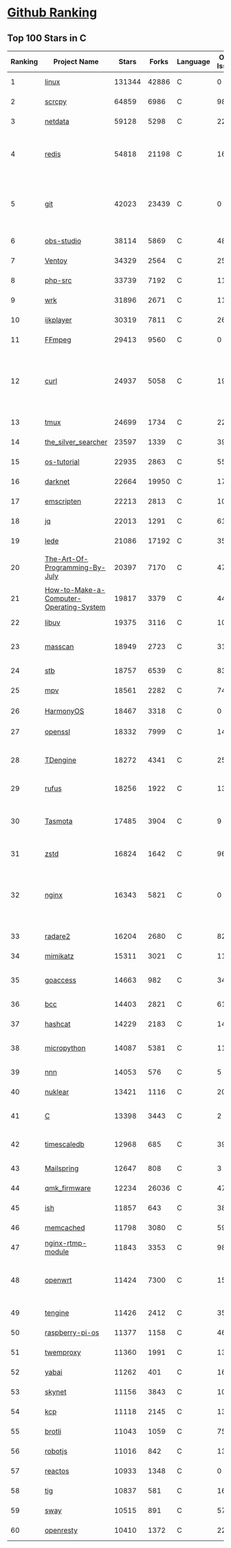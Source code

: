 [Github Ranking](../README.md)
==========

## Top 100 Stars in C

| Ranking | Project Name | Stars | Forks | Language | Open Issues | Description | Last Commit |
| ------- | ------------ | ----- | ----- | -------- | ----------- | ----------- | ----------- |
| 1 | [linux](https://github.com/torvalds/linux) | 131344 | 42886 | C | 0 | Linux kernel source tree | 2022-05-08T20:55:20Z |
| 2 | [scrcpy](https://github.com/Genymobile/scrcpy) | 64859 | 6986 | C | 983 | Display and control your Android device | 2022-05-09T02:13:04Z |
| 3 | [netdata](https://github.com/netdata/netdata) | 59128 | 5298 | C | 221 | Real-time performance monitoring, done right! https://www.netdata.cloud | 2022-05-08T18:40:11Z |
| 4 | [redis](https://github.com/redis/redis) | 54818 | 21198 | C | 1623 | Redis is an in-memory database that persists on disk. The data model is key-value, but many different kind of values are supported: Strings, Lists, Sets, Sorted Sets, Hashes, Streams, HyperLogLogs, Bitmaps. | 2022-05-08T17:35:55Z |
| 5 | [git](https://github.com/git/git) | 42023 | 23439 | C | 0 | Git Source Code Mirror - This is a publish-only repository but pull requests can be turned into patches to the mailing list via GitGitGadget (https://gitgitgadget.github.io/). Please follow Documentation/SubmittingPatches procedure for any of your improvements. | 2022-05-06T22:36:25Z |
| 6 | [obs-studio](https://github.com/obsproject/obs-studio) | 38114 | 5869 | C | 489 | OBS Studio - Free and open source software for live streaming and screen recording | 2022-05-08T22:39:10Z |
| 7 | [Ventoy](https://github.com/ventoy/Ventoy) | 34329 | 2564 | C | 254 | A new bootable USB solution. | 2022-05-08T03:41:30Z |
| 8 | [php-src](https://github.com/php/php-src) | 33739 | 7192 | C | 113 | The PHP Interpreter | 2022-05-09T01:09:52Z |
| 9 | [wrk](https://github.com/wg/wrk) | 31896 | 2671 | C | 114 | Modern HTTP benchmarking tool | 2022-05-03T07:53:42Z |
| 10 | [ijkplayer](https://github.com/bilibili/ijkplayer) | 30319 | 7811 | C | 2671 | Android/iOS video player based on FFmpeg n3.4, with MediaCodec, VideoToolbox support. | 2022-01-22T10:06:28Z |
| 11 | [FFmpeg](https://github.com/FFmpeg/FFmpeg) | 29413 | 9560 | C | 0 | Mirror of https://git.ffmpeg.org/ffmpeg.git | 2022-05-09T03:00:04Z |
| 12 | [curl](https://github.com/curl/curl) | 24937 | 5058 | C | 19 | A command line tool and library for transferring data with URL syntax, supporting DICT, FILE, FTP, FTPS, GOPHER, GOPHERS, HTTP, HTTPS, IMAP, IMAPS, LDAP, LDAPS, MQTT, POP3, POP3S, RTMP, RTMPS, RTSP, SCP, SFTP, SMB, SMBS, SMTP, SMTPS, TELNET and TFTP. libcurl offers a myriad of powerful features | 2022-05-08T21:20:20Z |
| 13 | [tmux](https://github.com/tmux/tmux) | 24699 | 1734 | C | 22 | tmux source code | 2022-05-02T09:47:10Z |
| 14 | [the_silver_searcher](https://github.com/ggreer/the_silver_searcher) | 23597 | 1339 | C | 398 | A code-searching tool similar to ack, but faster. | 2022-04-08T14:55:20Z |
| 15 | [os-tutorial](https://github.com/cfenollosa/os-tutorial) | 22935 | 2863 | C | 55 | How to create an OS from scratch | 2022-04-13T21:18:16Z |
| 16 | [darknet](https://github.com/pjreddie/darknet) | 22664 | 19950 | C | 1754 | Convolutional Neural Networks | 2022-04-26T08:37:58Z |
| 17 | [emscripten](https://github.com/emscripten-core/emscripten) | 22213 | 2813 | C | 1001 | Emscripten: An LLVM-to-WebAssembly Compiler | 2022-05-08T15:04:56Z |
| 18 | [jq](https://github.com/stedolan/jq) | 22013 | 1291 | C | 613 | Command-line JSON processor | 2022-04-29T10:09:01Z |
| 19 | [lede](https://github.com/coolsnowwolf/lede) | 21086 | 17192 | C | 356 | Lean's OpenWrt source | 2022-05-08T15:50:19Z |
| 20 | [The-Art-Of-Programming-By-July](https://github.com/julycoding/The-Art-Of-Programming-By-July) | 20397 | 7170 | C | 47 | 本项目曾冲到全球第一，干货集锦见本页面最底部，另完整精致的纸质版《编程之法：面试和算法心得》已在京东/当当上销售 | 2021-07-03T07:47:32Z |
| 21 | [How-to-Make-a-Computer-Operating-System](https://github.com/SamyPesse/How-to-Make-a-Computer-Operating-System) | 19817 | 3379 | C | 44 | How to Make a Computer Operating System in C++ | 2021-12-16T09:10:55Z |
| 22 | [libuv](https://github.com/libuv/libuv) | 19375 | 3116 | C | 108 | Cross-platform asynchronous I/O | 2022-05-08T10:11:49Z |
| 23 | [masscan](https://github.com/robertdavidgraham/masscan) | 18949 | 2723 | C | 312 | TCP port scanner, spews SYN packets asynchronously, scanning entire Internet in under 5 minutes. | 2022-04-15T12:29:04Z |
| 24 | [stb](https://github.com/nothings/stb) | 18757 | 6539 | C | 83 | stb single-file public domain libraries for C/C++ | 2022-05-03T20:20:14Z |
| 25 | [mpv](https://github.com/mpv-player/mpv) | 18561 | 2282 | C | 743 | 🎥 Command line video player | 2022-05-07T15:53:45Z |
| 26 | [HarmonyOS](https://github.com/Awesome-HarmonyOS/HarmonyOS) | 18467 | 3318 | C | 0 | A curated list of awesome things related to HarmonyOS. 华为鸿蒙操作系统。 | 2021-06-16T23:05:35Z |
| 27 | [openssl](https://github.com/openssl/openssl) | 18332 | 7999 | C | 1465 | TLS/SSL and crypto library | 2022-05-09T00:55:20Z |
| 28 | [TDengine](https://github.com/taosdata/TDengine) | 18272 | 4341 | C | 251 | An open-source time-series database with high-performance, scalability and SQL support. It can be widely used in IoT, Connected Vehicles, DevOps, Energy, Finance and other fields. | 2022-05-09T02:34:20Z |
| 29 | [rufus](https://github.com/pbatard/rufus) | 18256 | 1922 | C | 13 | The Reliable USB Formatting Utility | 2022-05-02T10:21:45Z |
| 30 | [Tasmota](https://github.com/arendst/Tasmota) | 17485 | 3904 | C | 9 | Alternative firmware for ESP8266 with easy configuration using webUI, OTA updates, automation using timers or rules, expandability and entirely local control over MQTT, HTTP, Serial or KNX. Full documentation at | 2022-05-08T17:07:50Z |
| 31 | [zstd](https://github.com/facebook/zstd) | 16824 | 1642 | C | 96 | Zstandard - Fast real-time compression algorithm | 2022-05-05T19:06:47Z |
| 32 | [nginx](https://github.com/nginx/nginx) | 16343 | 5821 | C | 0 | An official read-only mirror of http://hg.nginx.org/nginx/ which is updated hourly. Pull requests on GitHub cannot be accepted and will be automatically closed. The proper way to submit changes to nginx is via the nginx development mailing list, see http://nginx.org/en/docs/contributing_changes.html | 2022-05-07T08:26:11Z |
| 33 | [radare2](https://github.com/radareorg/radare2) | 16204 | 2680 | C | 823 | UNIX-like reverse engineering framework and command-line toolset | 2022-05-09T01:32:50Z |
| 34 | [mimikatz](https://github.com/gentilkiwi/mimikatz) | 15311 | 3021 | C | 111 | A little tool to play with Windows security | 2022-04-02T15:46:15Z |
| 35 | [goaccess](https://github.com/allinurl/goaccess) | 14663 | 982 | C | 346 | GoAccess is a real-time web log analyzer and interactive viewer that runs in a terminal in *nix systems or through your browser. | 2022-05-06T01:13:57Z |
| 36 | [bcc](https://github.com/iovisor/bcc) | 14403 | 2821 | C | 613 | BCC - Tools for BPF-based Linux IO analysis, networking, monitoring, and more | 2022-05-08T23:16:22Z |
| 37 | [hashcat](https://github.com/hashcat/hashcat) | 14229 | 2183 | C | 140 | World's fastest and most advanced password recovery utility | 2022-05-07T17:41:01Z |
| 38 | [micropython](https://github.com/micropython/micropython) | 14087 | 5381 | C | 1165 | MicroPython - a lean and efficient Python implementation for microcontrollers and constrained systems | 2022-05-09T01:26:59Z |
| 39 | [nnn](https://github.com/jarun/nnn) | 14053 | 576 | C | 5 | n³ The unorthodox terminal file manager | 2022-05-07T12:57:42Z |
| 40 | [nuklear](https://github.com/vurtun/nuklear) | 13421 | 1116 | C | 207 | A single-header ANSI C gui library | 2020-01-03T21:36:41Z |
| 41 | [C](https://github.com/TheAlgorithms/C) | 13398 | 3443 | C | 2 | Collection of various algorithms in mathematics, machine learning, computer science, physics, etc implemented in C for educational purposes. | 2022-04-28T13:16:37Z |
| 42 | [timescaledb](https://github.com/timescale/timescaledb) | 12968 | 685 | C | 395 | An open-source time-series SQL database optimized for fast ingest and complex queries.  Packaged as a PostgreSQL extension. | 2022-05-08T19:21:13Z |
| 43 | [Mailspring](https://github.com/Foundry376/Mailspring) | 12647 | 808 | C | 3 | :love_letter: A beautiful, fast and fully open source mail client for Mac, Windows and Linux. | 2022-04-22T01:10:10Z |
| 44 | [qmk_firmware](https://github.com/qmk/qmk_firmware) | 12234 | 26036 | C | 473 | Open-source keyboard firmware for Atmel AVR and Arm USB families | 2022-05-09T01:06:32Z |
| 45 | [ish](https://github.com/ish-app/ish) | 11857 | 643 | C | 381 | Linux shell for iOS | 2022-05-09T00:28:56Z |
| 46 | [memcached](https://github.com/memcached/memcached) | 11798 | 3080 | C | 59 | memcached development tree | 2022-05-05T21:22:05Z |
| 47 | [nginx-rtmp-module](https://github.com/arut/nginx-rtmp-module) | 11843 | 3353 | C | 987 | NGINX-based Media Streaming Server | 2022-03-16T09:16:43Z |
| 48 | [openwrt](https://github.com/openwrt/openwrt) | 11424 | 7300 | C | 1533 | This repository is a mirror of https://git.openwrt.org/openwrt/openwrt.git It is for reference only and is not active for check-ins.  We will continue to accept Pull Requests here. They will be merged via staging trees then into openwrt.git. | 2022-05-09T01:03:01Z |
| 49 | [tengine](https://github.com/alibaba/tengine) | 11426 | 2412 | C | 352 | A distribution of Nginx with some advanced features | 2022-04-20T15:17:52Z |
| 50 | [raspberry-pi-os](https://github.com/s-matyukevich/raspberry-pi-os) | 11377 | 1158 | C | 46 | Learning operating system development using Linux kernel and Raspberry Pi | 2022-02-16T17:29:18Z |
| 51 | [twemproxy](https://github.com/twitter/twemproxy) | 11360 | 1991 | C | 135 | A fast, light-weight proxy for memcached and redis | 2022-05-04T19:04:00Z |
| 52 | [yabai](https://github.com/koekeishiya/yabai) | 11262 | 401 | C | 165 | A tiling window manager for macOS based on binary space partitioning | 2022-05-01T18:04:08Z |
| 53 | [skynet](https://github.com/cloudwu/skynet) | 11156 | 3843 | C | 10 | A lightweight online game framework | 2022-05-09T02:42:07Z |
| 54 | [kcp](https://github.com/skywind3000/kcp) | 11118 | 2145 | C | 136 | :zap: KCP - A Fast and Reliable ARQ Protocol | 2022-05-02T14:52:23Z |
| 55 | [brotli](https://github.com/google/brotli) | 11043 | 1059 | C | 75 | Brotli compression format | 2022-05-07T13:59:24Z |
| 56 | [robotjs](https://github.com/octalmage/robotjs) | 11016 | 842 | C | 132 | Node.js Desktop Automation.  | 2022-03-21T13:51:03Z |
| 57 | [reactos](https://github.com/reactos/reactos) | 10933 | 1348 | C | 0 | A free Windows-compatible Operating System | 2022-05-09T01:01:00Z |
| 58 | [tig](https://github.com/jonas/tig) | 10837 | 581 | C | 162 | Text-mode interface for git | 2022-05-07T13:13:44Z |
| 59 | [sway](https://github.com/swaywm/sway) | 10515 | 891 | C | 572 | i3-compatible Wayland compositor | 2022-05-07T21:02:11Z |
| 60 | [openresty](https://github.com/openresty/openresty) | 10410 | 1372 | C | 229 | High Performance Web Platform Based on Nginx and LuaJIT | 2022-04-14T15:03:18Z |

